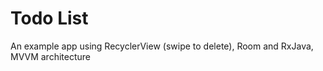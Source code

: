# Todo List

An example app using RecyclerView (swipe to delete), Room and RxJava, MVVM architecture
